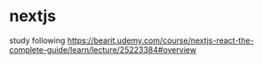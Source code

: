 # nextjs
study following https://bearit.udemy.com/course/nextjs-react-the-complete-guide/learn/lecture/25223384#overview
